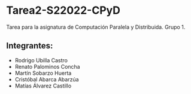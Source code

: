 # Tarea2-S22022-CPyD
 Tarea para la asignatura de Computación Paralela y Distribuida. Grupo 1.
## Integrantes:
* Rodrigo Ubilla Castro
* Renato Palominos Concha
* Martín Sobarzo Huerta
* Cristóbal Abarca Abarzúa
* Matías Álvarez Castillo
